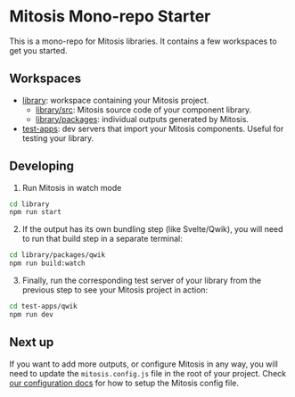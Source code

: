 # Mitosis Mono-repo Starter

This is a mono-repo for Mitosis libraries. It contains a few workspaces to get you started.

## Workspaces

- [library](./library/): workspace containing your Mitosis project.
  - [library/src](./library/src/): Mitosis source code of your component library.
  - [library/packages](./library/packages/): individual outputs generated by Mitosis.
- [test-apps](./test-apps/): dev servers that import your Mitosis components. Useful for testing your library.

## Developing

1. Run Mitosis in watch mode

```bash
cd library
npm run start
```

2. If the output has its own bundling step (like Svelte/Qwik), you will need to run that build step in a separate terminal:

```bash
cd library/packages/qwik
npm run build:watch
```

3. Finally, run the corresponding test server of your library from the previous step to see your Mitosis project in action:

```bash
cd test-apps/qwik
npm run dev
```

## Next up

If you want to add more outputs, or configure Mitosis in any way, you will need to update the `mitosis.config.js` file in the root of your project.
Check [our configuration docs](/docs/configuration.md) for how to setup the Mitosis config file.
